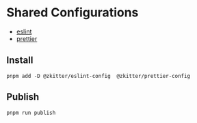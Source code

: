 # Shared Configurations
- [eslint](./packages/eslint)
- [prettier](./packages/prettier)

## Install
```shell
pnpm add -D @zkitter/eslint-config  @zkitter/prettier-config
```
## Publish
`pnpm run publish`
